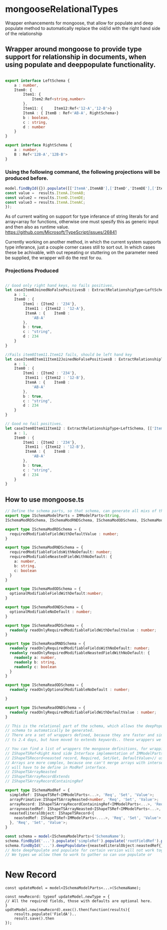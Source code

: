 # mongooseRelationalTypes
Wrapper enhancements for mongoose, that allow for populate and deep populate method to automatically replace the oid/id with the right hand side of the relationship

## Wrapper around mongoose to provide type support for relationship in documents, when using populate and deeppopulate functionality.

```.ts

export interface LeftSchema {
    a : number,
    Item0: {
        Item1: {
            Item2:Ref<string,number>
        },
        Item11: {     Item12:Ref<'12-A','12-B'>}
        ItemA : { ItemB : Ref<'AB-A', RightSchema>}
        b : boolean,
        c : string,
        d : number
    }
}

export interface RightSchema {
    a : number,
    B : Ref<'12B-A','12B-B'>
}

```

### Using the following command, the following projections will be produced before.

```.ts
model.findById({}).populate([['ItemA',ItemAB'],['ItemD','ItemDE'],['ItemA','ItemAC']]).exec().then(function(results) {
const value =  results.ItemA.ItemAB;
const value2 = results.ItemD.ItemDE;
const value3 = results.ItemA.ItemAC;
});
```
As of current waiting on support for type inferance of string literals for and array<array<string> for functions, otherwise one must spesify
this as generic input and then also as runtime value.
https://github.com/Microsoft/TypeScript/issues/26841

Currently working on another method, in which the current system supports type inferance, just a couple corner cases still to sort out.
In which cases these be achivable, with out repeating or stuttering on the parameter need be supplied, the wrapper will do the rest for ou.

### Projections Produced

```.ts

// Good only right hand keys, no fails positives.
let caseItem0JoinedNoFalsePositivesB : ExtractRelationshipType<LeftSchema, [['Item0'],['Item0','f'],['Item0','Item11'],['Item0','Item11','d']]> = {
    a : 1,
    Item0 : {
        Item1 : {Item2 : '234'},
         Item11 : {Item12 : '12-A'},
         ItemA : {    ItemB : 
            'AB-A'
        },
        b : true, 
        c : "string",
        d : 234
    }
}

//Fails item0Item11.Item12 fails, should be left hand key
let caseItem0Item11Item12JoinedNoFalsePositivesB : ExtractRelationshipType<LeftSchema, [['Item0'],['Item0','f'],['Item0','Item11'],['Item0','Item11','d']]> = {
    a : 1,
    Item0 : {
        Item1 : {Item2 : '234'},
         Item11 : {Item12 : '12-B'},
         ItemA : {    ItemB : 
            'AB-A'
        },
        b : true, 
        c : "string",
        d : 234
    }
}

// Good no fail positives.
let caseItem0Item11Item12 : ExtractRelationshipType<LeftSchema, [['Item0'],['Item0','f'],['Item0','Item11'],['Item0','Item11','Item12']]> = {
    a : 1,
    Item0 : {
        Item1 : {Item2 : '234'},
         Item11 : {Item12 : '12-B'},
         ItemA : {    ItemB : 
            'AB-A'
        },
        b : true, 
        c : "string",
        d : 234
    }
}
```

## How to use mongoose.ts
```.ts
// Define the schema parts, so that schema, can generate all mixs of these schemas.
export type ISchemaModelParts = IMModelParts<String,
ISchemaModRDSchema, ISchemaModRNDSchema, ISchemaModODSchema, ISchemaModONDSchema, ISchemaReadRDSchema, ISchemaReadRNDSchema, ISchemaReadODSchema, ISchemaReadONDSchema, undefined, {}, ISchemaModRef>;

export type ISchemaModRDSchema = {
  requiredModifiableFieldWithDefaultValue : number;
}

export type ISchemaModRNDSchema = {
  requiredModifiableFieldsWithNoDefault: number;
  requiredModifiableNeastedFieldWithNoDefault: {
    a: number,
    b: string,
    c: boolean
  }
}

export type ISchemaModODSchema = {
  optionalModifiableFieldWithDefault:number;
}

export type ISchemaModONDSchema = {
  optionalModifiableNoDefault : number;
}

export type ISchemaReadRDSchema = {
  readonly readOnlyRequiredModifiableFieldWithDefaultValue : number;
}

export type ISchemaReadRNDSchema = {
  readonly readOnlyRequiredModifiableFieldsWithNoDefault: number;
  readonly readOnlyRequiredModifiableNeastedFieldWithNoDefault: {
    readonly a: number,
    readonly b: string,
    readonly c: boolean
  }
}

export type ISchemaReadODSchema = {
  readonly readOnlyOptionalModifiableNoDefault : number;

}

export type ISchemaReadONDSchema = {
  readonly readOnlyRequiredModifiableFieldWithDefaultValue : number;
}

// This is the relational part of the schema, which allows the deepPopulate and populate methods
// schema to automatically be generated.
// There are a set of wrappers defined, because they are faster and simpler and more backward compatible if need be to
// ts 2.4 days, but have moved to extends keywords.. these wrappers we feel are also faster.

// You can find a list of wrappers the mongoose definitions, for wrapping varius archetectural layout of information.
// IShapeTSRef<Right Hand side Interface implementation of IMModelParts, Required, Set/Get, DefaultValue>
// IShapeTSRecord<neasted record, Required, Set/Get, DefaultValue>// used to wrapp neasted records, so that we can walk them to search for more Referances.
// Arrays are more complex, because one can't merge arrays with intersecting interfaces, which means all arrays that container  neasted referances
// will have to be define in ModRef interface.
// IShapeTSArrayNeasted
// IShapeTSArrayRecordExtends
// IShapeTSArrayRecordContainingRef

export type ISchemaModRef = {
  simpleRef: IShapeTSRef<IMModelParts<...>, 'Req', 'Set', 'Value'>;
  arrayPrimative:IShapeTSArrayNeasted<number, 'Req', 'Set', 'Value'>;
  arrayRecord: IShapeTSArrayRecordContainingRef<IMModelParts<...>, 'Req', 'Set', 'Value'>;
  arrayneastedRef: IShapeTSArrayNeasted<IShapeTSRef<IMModelParts<...>, 'Req', 'Set', 'Value'>,'Req', 'Get', 'Value'>;
  neastedliteralObject: IShapeTSRecord<{
    neastedRef: IShapeTSRef<IMModelParts<....>, 'Req', 'Set', 'Value'>;
  }, 'Req', 'Set', 'Value'>;
}

const schema = model<ISchemaModelParts>('SchemaName');
schema.findById('...').populate('simpleRef').populate('rootFieldRef').populate<{234234:234234:{}}>('234234.234234').exec(function(err,results)...).then...
schema.findById('...').deepPopuldate<{neastedliteralObject:neastedRef{}}>('neasteLiteralObject.neastedRef').exec(function(err,result)..).then()
// Note deepPopulate and populate for certain version will not work togather.
// We types we allow them to work to gather so can use populate or 

```

# New Record
```
const updateModel = model<ISchemaModelParts<...>(SchemaName);

const newRecord: typeof updateModel.newType = {
// All the required fields, those with defaults are optional here.
}
updteModel.new(newRecord).exec().then(function(results){
    results.populate('FieldA')..
    result.save().then
});

```
